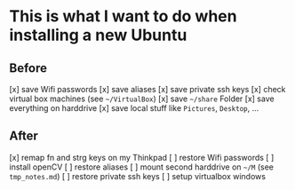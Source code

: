 This is what I want to do when installing a new Ubuntu
======================================================

Before
------

[x] save Wifi passwords
[x] save aliases
[x] save private ssh keys
[x] check virtual box machines (see `~/VirtualBox`)
[x] save `~/share` Folder
[x] save everything on harddrive
[x] save local stuff like `Pictures`, `Desktop`, ...

After
-----

[x] remap fn and strg keys on my Thinkpad
[ ] restore Wifi passwords
[ ] install openCV
[ ] restore aliases
[ ] mount second harddrive on `~/M` (see `tmp_notes.md`)
[ ] restore private ssh keys
[ ] setup virtualbox windows
